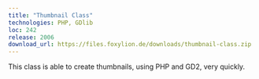 ```yaml
---
title: "Thumbnail Class"
technologies: PHP, GDlib
loc: 242
release: 2006
download_url: https://files.foxylion.de/downloads/thumbnail-class.zip
---
```


This class is able to create thumbnails, using PHP and GD2, very quickly.
